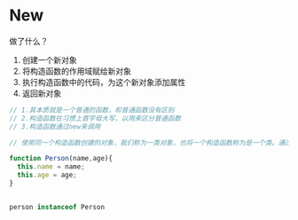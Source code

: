 # New

做了什么？

1. 创建一个新对象
2. 将构造函数的作用域赋给新对象
3. 执行构造函数中的代码，为这个新对象添加属性
4. 返回新对象



```javascript
// 1.其本质就是一个普通的函数，和普通函数没有区别
// 2.构造函数在习惯上首字母大写，以用来区分普通函数
// 3.构造函数通过new来调用

// 使用同一个构造函数创建的对象，我们称为一类对象，也将一个构造函数称为是一个类。通过一个构造函数创建的对象，称为是一个该类的实例。

function Person(name,age){
  this.name = name;
  this.age = age;
}


person instanceof Person
```

